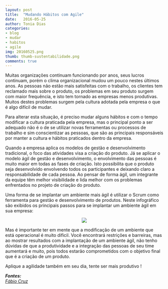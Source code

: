 ```yaml
---
layout: post
title:  "Mudando Hábitos com Agile"
date:   2016-05-25
author: Tonia Dias
categories: 
- blog
- mudar
- habitos
- agile
img: 20160525.png
thumb: thumb-sustentabilidade.png
comments: true
---
```


Muitas organizações continuam funcionando por anos, seus lucros continuam, porém o clima organizacional mudou um pouco nestes últimos anos. As pessoas não estão mais satisfeitas com o trabalho, os clientes tem reclamado mais sobre o produto, os problemas em seu produto surgem com maior frequência, e isto tem tornado as empresas menos produtivas. Muitos destes problemas surgem pela cultura adotada pela empresa o que é algo difícil de mudar.<!--more-->

Para alterar esta situação, é preciso mudar alguns hábitos e com o tempo modificar a cultura praticada pela empresa, mas o principal ponto a ser adequado não é o de se utilizar novas ferramentas ou processos de trabalho e sim conscientizar as pessoas, que são as principais responsáveis por manter a cultura e hábitos praticados dentro da empresa. 

Quando a empresa aplica os modelos de gestão e desenvolvimento tradicional, o foco das atividades visa a criação do produto. Já se aplicar o modelo ágil de gestão e desenvolvimento, o envolvimento das pessoas é muito maior em todas as fases de criação. Isto possibilita que o produto seja desenvolvido envolvendo todos os participantes e deixando claro a responsabilidade de cada pessoa. Ao pensar de forma ágil, um integrante da equipe têm melhor visibilidade e lida melhor com os problemas enfrentados no projeto de criação do produto.

Uma forma de se implantar um ambiente mais ágil é utilizar o Scrum como ferramenta para gestão e desenvolvimento de produtos. Neste infográfico são exibidos os principais passos para se implantar um ambiente ágil em sua empresa:

<p align="center">
  <img src="https://d26bwjyd9l0e3m.cloudfront.net/wp-content/uploads/2015/09/scrum-infographics-1.jpg" />
</p> 

Mas é importante ter em mente que a modificação de um ambiente que está operacional é muito dificil. Você encontrará restrições e barreiras, mas ao mostrar resultados com a implantação de um ambiente ágil, não tenho dúvidas de que a produtividade e a integração das pessoas de seu time aumentará e muito, pois todos estarão comprometidos com o objetivo final que é a criação de um produto.

Aplique a agilidade também em seu dia, tente ser mais produtivo !

<i>
	<b>Fontes: </b><br/>
	<a href="http://www.fabiocruz.com.br/mudando-habitos-com-agile/">Fábio Cruz</a><br/>
</i>